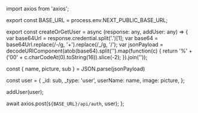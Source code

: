 import axios from 'axios';

export const BASE_URL = process.env.NEXT_PUBLIC_BASE_URL;

export const createOrGetUser = async (response: any, addUser: any) => {
var base64Url = response.credential.split('.')[1];
var base64 = base64Url.replace(/-/g, '+').replace(/\_/g, '/');
var jsonPayload = decodeURIComponent(atob(base64).split('').map(function(c) {
return '%' + ('00' + c.charCodeAt(0).toString(16)).slice(-2);
}).join(''));

const { name, picture, sub } = JSON.parse(jsonPayload)

const user = {
\_id: sub,
\_type: 'user',
userName: name,
image: picture,
};

addUser(user);

await axios.post(`${BASE_URL}/api/auth`, user);
};
